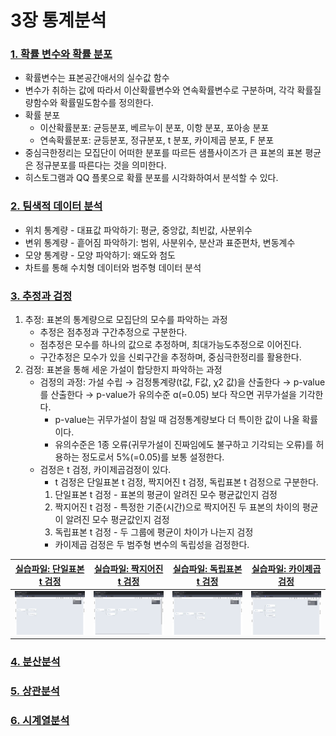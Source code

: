 # 3장 통계분석

### [1. 확률 변수와 확률 분포](./notes/확률%20변수와%20확률%20분포.md)
- 확률변수는 표본공간애서의 실수값 함수
- 변수가 취하는 값에 따라서 이산확률변수와 연속확률변수로 구분하며, 각각 확률질량함수와 확률밀도함수를 정의한다.
- 확률 분포
  - 이산확률분포: 균등분포, 베르누이 분포, 이항 분포, 포아송 분포
  - 연속확률분포: 균등분포, 정규분포, t 분포, 카이제곱 분포, F 분포
- 중심극한정리는 모집단이 어떠한 분포를 따르든 샘플사이즈가 큰 표본의 표본 평균은 정규분포를 따른다는 것을 의미한다.
- 히스토그램과 QQ 플롯으로 확률 분포를 시각화하여서 분석할 수 있다.

### [2. 팀색적 데이터 분석](./notes/탐색적%20데이터%20분석.md)
- 위치 통계량 - 대표값 파악하기: 평균, 중앙값, 최빈값, 사분위수
- 변위 통계량 - 흩어짐 파악하기: 범위, 사분위수, 분산과 표준편차, 변동계수
- 모양 통계량 - 모양 파악하기: 왜도와 첨도
- 차트를 통해 수치형 데이터와 범주형 데이터 분석

### [3. 추정과 검정](./notes/추정과%20검정.md)
1. 추정: 표본의 통계량으로 모집단의 모수를 파악하는 과정
   - 추정은 점추정과 구간추정으로 구분한다.
   - 점추정은 모수를 하나의 값으로 추정하며, 최대가능도추정으로 이어진다.
   - 구간추정은 모수가 있을 신뢰구간을 추정하며, 중심극한정리를 활용한다.
2. 검정: 표본을 통해 세운 가설이 합당한지 파악하는 과정
   - 검정의 과정: 가설 수립 → 검정통계량(t값, F값, χ2 값)을 산출한다 → p-value를 산출한다 → p-value가 유의수준 ɑ(=0.05) 보다 작으면 귀무가설을 기각한다.
     - p-value는 귀무가설이 참일 때 검정통계량보다 더 특이한 값이 나올 확률이다.
     - 유의수준은 1종 오류(귀무가설이 진짜임에도 불구하고 기각되는 오류)를 허용하는 정도로서 5%(=0.05)를 보통 설정한다.
   - 검정은 t 검정, 카이제곱검정이 있다.
     - t 검정은 단일표본 t 검정, 짝지어진 t 검정, 독립표본 t 검정으로 구분한다.
     1. 단일표본 t 검정 - 표본의 평균이 알려진 모수 평균값인지 검정
     2. 짝지어진 t 검정 - 특정한 기준(시간)으로 짝지어진 두 표본의 차이의 평균이 알려진 모수 평균값인지 검정
     3. 독립표본 t 검정 - 두 그룹에 평균이 차이가 나는지 검정
     -  카이제곱 검정은 두 범주형 변수의 독립성을 검정한다.

|[실습파일: 단일표본 t 검정](./단일표본%20t%20검정.json)|[실습파일: 짝지어진 t 검정](./짝지어진%20t-검정.json)|[실습파일: 독립표본 t 검정](./독립표본%20t%20겁정.json)|[실습파일: 카이제곱 검정](./카이제곱%20검정.json)|
|-|-|-|-|
|<img width="200" height="" src="./images/workflow_단일표본t검정.png"/>|<img width="200" height="" src="./images/workflow_짝지어진t검정.png"/>|<img width="200" height="" src="./images/workflow_독립표본t검정.png"/>|<img width="200" height="" src="./images/workflow_카이제곱검정.png"/>|

### [4. 분산분석](./notes/분산분석.md)

### [5. 상관분석](./notes/상관분석.md)

### [6. 시계열분석](./notes/시계열분석.md)
